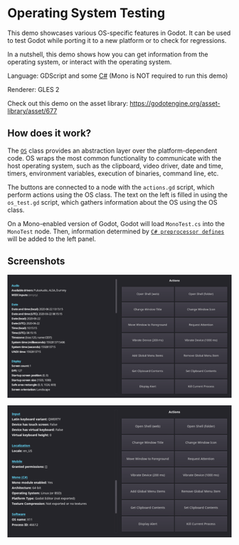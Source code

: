 # Operating System Testing

This demo showcases various OS-specific features in Godot.
It can be used to test Godot while porting it to a
new platform or to check for regressions.

In a nutshell, this demo shows how you can get information from the
operating system, or interact with the operating system.

Language: GDScript and some [C#](https://docs.godotengine.org/en/latest/getting_started/scripting/c_sharp/index.html)
(Mono is NOT required to run this demo)

Renderer: GLES 2

Check out this demo on the asset library: https://godotengine.org/asset-library/asset/677

## How does it work?

The [`OS`](https://docs.godotengine.org/en/latest/classes/class_os.html)
class provides an abstraction layer over the platform-dependent code.
OS wraps the most common functionality to communicate with the host
operating system, such as the clipboard, video driver, date and time,
timers, environment variables, execution of binaries, command line, etc.

The buttons are connected to a node with the `actions.gd` script, which
perform actions using the OS class.
The text on the left is filled in using the `os_test.gd` script,
which gathers information about the OS using the OS class.

On a Mono-enabled version of Godot, Godot will load `MonoTest.cs` into
the `MonoTest` node. Then, information determined by
[`C# preprocessor defines`](https://docs.godotengine.org/en/latest/getting_started/scripting/c_sharp/c_sharp_features.html#preprocessor-defines)
will be added to the left panel.

## Screenshots

![Top HiDPI](screenshots/top-hidpi.png)

![Mono](screenshots/mono.png)

